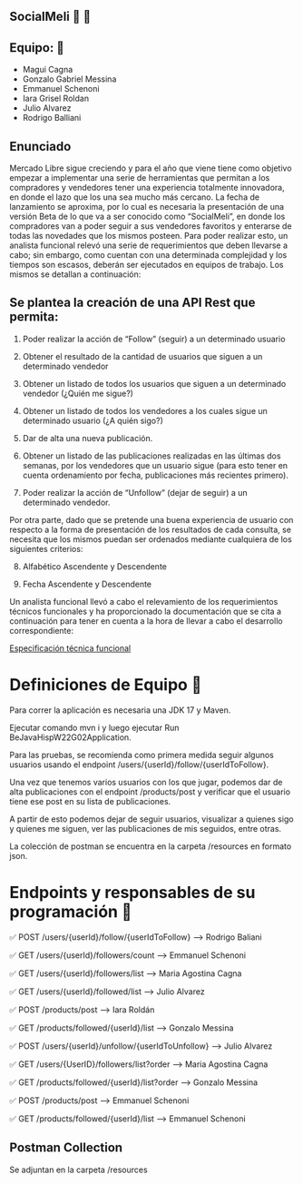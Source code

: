 ## SocialMeli 💛 🤝

## Equipo: 🚀

- Magui Cagna
- Gonzalo Gabriel Messina
- Emmanuel Schenoni
- Iara Grisel Roldan
- Julio Alvarez
- Rodrigo Balliani

## Enunciado 

Mercado Libre sigue creciendo y para el año que viene  tiene como objetivo empezar a implementar una
serie de herramientas que permitan a los compradores y vendedores tener una experiencia totalmente 
innovadora, en donde el lazo que los una sea mucho más cercano. La fecha de lanzamiento se aproxima, 
por lo cual es necesaria la presentación de una versión Beta de lo que va a ser conocido como “SocialMeli”, 
en donde los compradores van a poder seguir a sus vendedores favoritos y enterarse de todas las novedades que 
los mismos posteen. Para poder realizar esto, un analista funcional relevó una serie de requerimientos que deben 
llevarse a cabo; sin embargo, como cuentan con una determinada complejidad y los tiempos son escasos, deberán ser 
ejecutados en equipos de trabajo. Los mismos se detallan a continuación:


## Se plantea la creación de una API Rest que permita:

1) Poder realizar la acción de “Follow” (seguir) a un determinado usuario

2) Obtener el resultado de la cantidad de usuarios que siguen a un determinado vendedor

3) Obtener un listado de todos los usuarios que siguen a un determinado vendedor (¿Quién me sigue?)

4) Obtener un listado de todos los vendedores a los cuales sigue un determinado usuario (¿A quién sigo?)

5) Dar de alta una nueva publicación.

6) Obtener un listado de las publicaciones realizadas en las últimas dos semanas, por los vendedores que un usuario sigue (para esto tener en cuenta ordenamiento por fecha, publicaciones más recientes primero).

7) Poder realizar la acción de “Unfollow” (dejar de seguir) a un determinado vendedor.

Por otra parte, dado que se pretende una buena experiencia de usuario con respecto a la forma de presentación de los resultados de cada consulta, se necesita que los mismos puedan ser ordenados mediante cualquiera de los siguientes criterios:

8) Alfabético Ascendente y Descendente

9) Fecha Ascendente y Descendente



Un analista funcional llevó a cabo el relevamiento de los requerimientos técnicos funcionales y ha proporcionado la documentación que se cita a continuación para tener en cuenta a la hora de llevar a cabo el desarrollo correspondiente:

[Especificación técnica funcional](https://docs.google.com/document/d/1Q-xGaOMPij-qk_gMvcN0Sk0isbCPqjJS/preview?usp=sharing&ouid=102053688598464604438&rtpof=true&sd=true)

# Definiciones de Equipo 🤝

Para correr la aplicación es necesaria una JDK 17 y Maven. 

Ejecutar comando mvn i y luego ejecutar Run BeJavaHispW22G02Application. 

Para las pruebas, se recomienda como primera medida seguir algunos usuarios usando el endpoint /users/{userId}/follow/{userIdToFollow}.

Una vez que tenemos varios usuarios con los que jugar, podemos dar de alta publicaciones con el endpoint /products/post y verificar que el usuario tiene ese post en su lista de publicaciones. 

A partir de esto podemos dejar de seguir usuarios, visualizar a quienes sigo y quienes me siguen, ver las publicaciones de mis seguidos, entre otras.

La colección de postman se encuentra en la carpeta /resources en formato json.


# Endpoints y responsables de su programación 🦾

✅ POST /users/{userId}/follow/{userIdToFollow} --> Rodrigo Baliani

✅ GET /users/{userId}/followers/count --> Emmanuel Schenoni

✅ GET /users/{userId}/followers/list --> Maria Agostina Cagna

✅ GET /users/{userId}/followed/list --> Julio Alvarez

✅ POST /products/post --> Iara Roldán

✅ GET /products/followed/{userId}/list --> Gonzalo Messina

✅ POST /users/{userId}/unfollow/{userIdToUnfollow} --> Julio Alvarez

✅ GET /users/{UserID}/followers/list?order -->  Maria Agostina Cagna

✅ GET /products/followed/{userId}/list?order --> Gonzalo Messina

✅ POST /products/post --> Emmanuel Schenoni

✅ GET /products/followed/{userId}/list --> Emmanuel Schenoni


## Postman Collection 

Se adjuntan en la carpeta /resources
